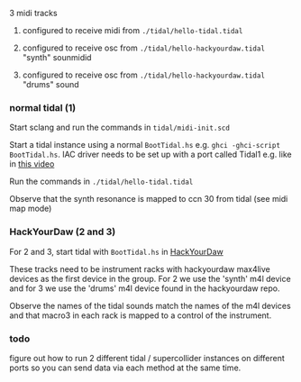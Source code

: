 3 midi tracks

1. configured to receive midi from `./tidal/hello-tidal.tidal`

2. configured to receive osc from `./tidal/hello-hackyourdaw.tidal` "synth" sounmidid

3. configured to receive osc from `./tidal/hello-hackyourdaw.tidal` "drums" sound

### normal tidal (1)

Start sclang and run the commands in `tidal/midi-init.scd`

Start a tidal instance using a normal `BootTidal.hs` e.g. `ghci -ghci-script BootTidal.hs`. IAC driver needs to be set up with a port called Tidal1 e.g. like in [this video](https://www.youtube.com/watch?v=cdB0dBGiar4)

Run the commands in `./tidal/hello-tidal.tidal`

Observe that the synth resonance is mapped to ccn 30 from tidal (see midi map mode)

### HackYourDaw (2 and 3)

For 2 and 3, start tidal with `BootTidal.hs` in [HackYourDaw](https://github.com/fracnesco/HackYourDaw)

These tracks need to be instrument racks with hackyourdaw max4live devices as the first device in the group. For 2 we use the 'synth' m4l device and for 3 we use the 'drums' m4l device found in the hackyourdaw repo.

Observe the names of the tidal sounds match the names of the m4l devices and that macro3 in each rack is mapped to a control of the instrument.

### todo

figure out how to run 2 different tidal / supercollider instances on different ports so you can send data via each method at the same time.

